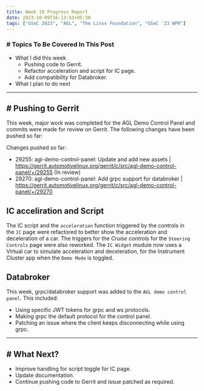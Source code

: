 ```yaml
---
title: Week 19 Progress Report
date: 2023-10-09T16:13:53+05:30
tags: ["GSoC 2023", "AGL", "The Linux Foundation", "GSoC '23 WPR"]
---
```

### # Topics To Be Covered In This Post
- What I did this week
	- Pushing code to Gerrit.
	- Refactor acceleration and script for IC page.
	- Add compatibility for Databroker.
- What I plan to do next 

---

## # Pushing to Gerrit

This week, major work was completed for the AGL Demo Control Panel and commits were made for review on Gerrit. The following changes have been pushed so far:

Changes pushed so far:
- 29255: agl-demo-control-panel: Update and add new assets | https://gerrit.automotivelinux.org/gerrit/c/src/agl-demo-control-panel/+/29255 (In review)
- 29270: agl-demo-control-panel: Add grpc support for databroker | https://gerrit.automotivelinux.org/gerrit/c/src/agl-demo-control-panel/+/29270

## IC acceliration and Script

The IC script and the `acceleration` function triggered by the controls in the `IC` page were refactored to better show the acceleration and deceleration of a car. The triggers for the _Cruise controls_ for the `Steering Controls` page were also reworked. The `IC Widget` module now uses a Virtual car to simulate acceleration and deceleration, for the Instrument Cluster app when the `Demo Mode` is toggled.
## Databroker

This week, grpc/databroker support was added to the `AGL demo control panel`. This included:
- Using specific JWT tokens for grpc and ws protocols.
- Making grpc the default protocol for the control panel.
- Patching an issue where the client keeps disconnecting while using grpc.

---
## # What Next?

- Improve handling for script toggle for IC page.
- Update documentation.
- Continue pushing code to Gerrit and issue patched as required.